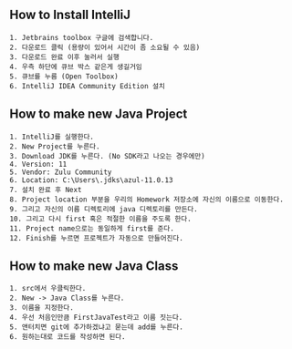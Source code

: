 ## How to Install IntelliJ

```make
1. Jetbrains toolbox 구글에 검색합니다.
2. 다운로드 클릭 (용량이 있어서 시간이 좀 소요될 수 있음)
3. 다운로드 완료 이후 눌러서 실행
4. 우측 하단에 큐브 박스 같은게 생길거임
5. 큐브를 누름 (Open Toolbox)
6. IntelliJ IDEA Community Edition 설치
```

## How to make new Java Project

```make
1. IntelliJ를 실행한다.
2. New Project를 누른다.
3. Download JDK를 누른다. (No SDK라고 나오는 경우에만)
4. Version: 11
5. Vendor: Zulu Community
6. Location: C:\Users\.jdks\azul-11.0.13
7. 설치 완료 후 Next
8. Project location 부분을 우리의 Homework 저장소에 자신의 이름으로 이동한다.
9. 그리고 자신의 이름 디렉토리에 java 디렉토리를 만든다.
10. 그리고 다시 first 혹은 적절한 이름을 주도록 한다.
11. Project name으로는 동일하게 first를 준다.
12. Finish를 누르면 프로젝트가 자동으로 만들어진다.
```

## How to make new Java Class

```make
1. src에서 우클릭한다.
2. New -> Java Class를 누른다.
3. 이름을 지정한다.
4. 우선 처음인만큼 FirstJavaTest라고 이름 짓는다.
5. 앤터치면 git에 추가하겠냐고 묻는데 add를 누른다.
6. 원하는대로 코드를 작성하면 된다.
```
